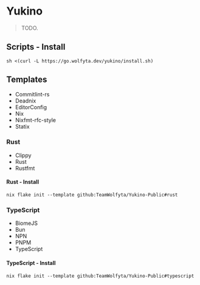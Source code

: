 # Yukino

> TODO.

## Scripts - Install

```shell
sh <(curl -L https://go.wolfyta.dev/yukino/install.sh)
```

## Templates

- Commitlint-rs
- Deadnix
- EditorConfig
- Nix
- Nixfmt-rfc-style
- Statix

### Rust

- Clippy
- Rust
- Rustfmt

#### Rust - Install

```shell
nix flake init --template github:TeamWolfyta/Yukino-Public#rust
```

### TypeScript

- BiomeJS
- Bun
- NPN
- PNPM
- TypeScript

#### TypeScript - Install

```shell
nix flake init --template github:TeamWolfyta/Yukino-Public#typescript
```
